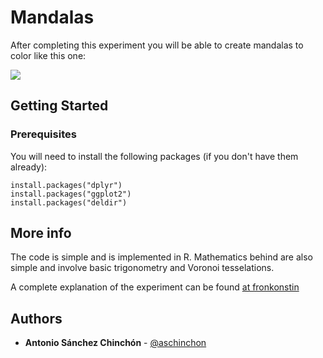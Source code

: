 # Mandalas

After completing this experiment you will be able to create mandalas to color like this one:

<img src="https://fronkonstin.com/wp-content/uploads/2022/03/dkzwov.png?resize=1024%2C1024&ssl=1" align="middle">


## Getting Started

### Prerequisites

You will need to install the following packages (if you don't have them already):

```
install.packages("dplyr")
install.packages("ggplot2")
install.packages("deldir")
```

## More info

The code is simple and is implemented in R. Mathematics behind are also simple and involve basic trigonometry and Voronoi tesselations.

A complete explanation of the experiment can be found [at fronkonstin](https://fronkonstin.com/2018/02/14/mandalas/)

## Authors

* **Antonio Sánchez Chinchón** - [@aschinchon](https://twitter.com/aschinchon)

